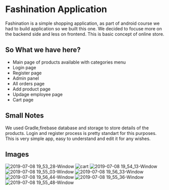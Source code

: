 # Fashination Application 
Fashination is a simple shopping application, as part of android course we had to build application so we built this one.
We decided to focuse more on the backend side and less on frontend.
This is basic concept of online store.

## So What we have here?
* Main page of products available with categories menu
* Login page
* Register page
* Admin panel
* All orders page
* Add product page
* Updage employee page
* Cart page

## Small Notes
We used Gradle,firebase database and storage to store details of the products.
Login and register process is pretty standart for this purposes.
This is very simple app, easy to understand and edit it for any wishes.

## Images 
![2019-07-08 19_53_28-Window](https://user-images.githubusercontent.com/28596354/60828062-31065b80-a1ba-11e9-966f-c5fbfb6b9ff5.png)
![cart](https://user-images.githubusercontent.com/28596354/60828117-4aa7a300-a1ba-11e9-81e6-37e9202ffbb4.png)
![2019-07-08 19_54_13-Window](https://user-images.githubusercontent.com/28596354/60828120-4e3b2a00-a1ba-11e9-9fa0-0aeedd6a79cf.png)
![2019-07-08 19_55_03-Window](https://user-images.githubusercontent.com/28596354/60828152-6a3ecb80-a1ba-11e9-90df-afe6bede9629.png)
![2019-07-08 19_56_33-Window](https://user-images.githubusercontent.com/28596354/60828261-a40fd200-a1ba-11e9-9e4b-aa02bd434061.png)
![2019-07-08 19_56_44-Window](https://user-images.githubusercontent.com/28596354/60828263-a4a86880-a1ba-11e9-890b-48f80badf1be.png)
![2019-07-08 19_55_36-Window](https://user-images.githubusercontent.com/28596354/60828264-a4a86880-a1ba-11e9-85b7-b98919b5f401.png)
![2019-07-08 19_55_48-Window](https://user-images.githubusercontent.com/28596354/60828265-a4a86880-a1ba-11e9-8f7e-57a2c7bd2d71.png)
